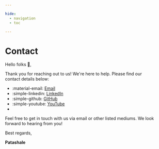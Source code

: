 ```yaml
---

hide:
  - navigation
  - toc

---
```


# Contact

Hello folks 👋,

Thank you for reaching out to us! We're here to help. Please find our contact details below:

<div class="grid cards" markdown>

-   :material-email: [Email](mailto:reachus@patashale.in)
-   :simple-linkedin: [LinkedIn](https://linkedin.com/company/patashale)
-   :simple-github: [GitHub](https://github.com/patashale)
-   :simple-youtube: [YouTube](https://youtube.com/@patashale)
-   
</div>

Feel free to get in touch with us via email or other listed mediums. We look forward to hearing from you!

Best regards,

**Patashale**
